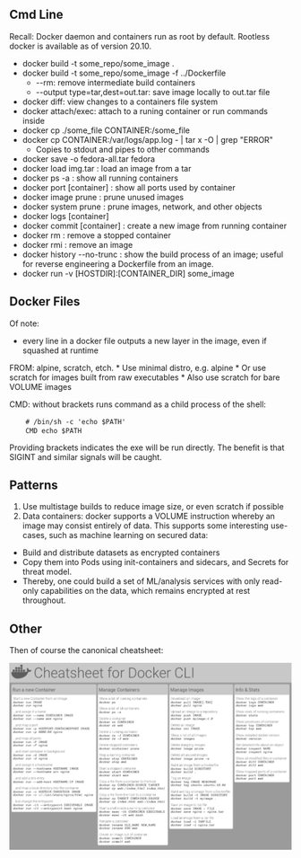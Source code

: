 ## Cmd Line

Recall: Docker daemon and containers run as root by default. Rootless docker is available as of
version 20.10.

* docker build -t some_repo/some_image .
* docker build -t some_repo/some_image -f ../Dockerfile
    * --rm: remove intermediate build containers
    * --output type=tar,dest=out.tar: save image locally to out.tar file
* docker diff: view changes to a containers file system
* docker attach/exec: attach to a runing container or run commands inside
* docker cp ./some_file CONTAINER:/some_file
* docker cp CONTAINER:/var/logs/app.log - | tar x -O | grep "ERROR"
    * Copies to stdout and pipes to other commands
* docker save -o fedora-all.tar fedora
* docker load img.tar : load an image from a tar
* docker ps -a : show all running containers
* docker port [container] : show all ports used by container
* docker image prune : prune unused images
* docker system prune : prune images, network, and other objects
* docker logs [container]
* docker commit [container] : create a new image from running container
* docker rm : remove a stopped container
* docker rmi : remove an image
* docker history --no-trunc : show the build process of an image; useful for reverse engineering a Dockerfile from an image.
* docker run -v [HOSTDIR]:[CONTAINER_DIR] some_image

## Docker Files

Of note:
* every line in a docker file outputs a new layer in the image, even if squashed at runtime

FROM: alpine, scratch, etch.
    * Use minimal distro, e.g. alpine
    * Or use scratch for images built from raw executables
    * Also use scratch for bare VOLUME images

CMD: without brackets runs command as a child process of the shell:
```
    # /bin/sh -c 'echo $PATH'
    CMD echo $PATH
```
Providing brackets indicates the exe will be run directly. The benefit is that SIGINT and similar signals will be caught.

## Patterns

1) Use multistage builds to reduce image size, or even scratch if possible
2) Data containers: docker supports a VOLUME instruction whereby an image may consist entirely of data. This supports some interesting use-cases, such as machine learning on secured data:
* Build and distribute datasets as encrypted containers
* Copy them into Pods using init-containers and sidecars, and Secrets for threat model.
* Thereby, one could build a set of ML/analysis services with only read-only capabilities on the data, which remains encrypted at rest throughout.

## Other

Then of course the canonical cheatsheet:

![Docker cheatsheet](./dockercheat.png)



